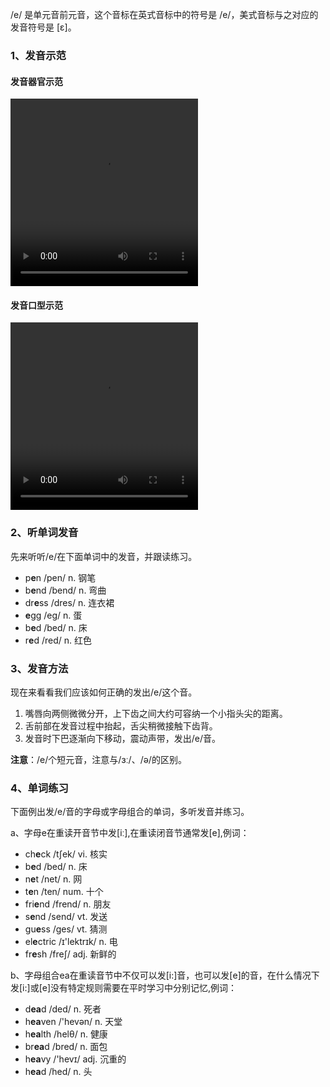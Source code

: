 /e/ 是单元音前元音，这个音标在英式音标中的符号是 /e/，美式音标与之对应的发音符号是 [ɛ]。



### 1、发音示范

#### 发音器官示范

<video src="./e-1.mp4" width="300px" height="300px" controls="controls"></video>

#### 发音口型示范

<video src="./e.mp4" width="300px" height="300px" controls="controls"></video>



### 2、听单词发音

先来听听/e/在下面单词中的发音，并跟读练习。

- p**e**n /pen/ n. 钢笔
- b**e**nd /bend/ n. 弯曲
- dr**e**ss /dres/ n. 连衣裙
- **e**gg /eg/ n. 蛋
- b**e**d /bed/ n. 床
- r**e**d /red/ n. 红色



### 3、发音方法

现在来看看我们应该如何正确的发出/e/这个音。

1. 嘴唇向两侧微微分开，上下齿之间大约可容纳一个小指头尖的距离。
2. 舌前部在发音过程中抬起，舌尖稍微接触下齿背。
3. 发音时下巴逐渐向下移动，震动声带，发出/e/音。

**注意**：/e/个短元音，注意与/ɜː/、/ə/的区别。



### 4、单词练习

下面例出发/e/音的字母或字母组合的单词，多听发音并练习。

a、字母e在重读开音节中发[iː],在重读闭音节通常发[e],例词：

- ch**e**ck /tʃek/ vi. 核实
- b**e**d /bed/ n. 床
- n**e**t /net/ n. 网
- t**e**n /ten/ num. 十个
- fri**e**nd /frend/ n. 朋友
- s**e**nd /send/ vt. 发送
- gu**e**ss /ges/ vt. 猜测
- el**e**ctric /ɪ'lektrɪk/ n. 电
- fr**e**sh /freʃ/ adj. 新鲜的

b、字母组合ea在重读音节中不仅可以发[i:]音，也可以发[e]的音，在什么情况下发[i:]或[e]没有特定规则需要在平时学习中分别记忆,例词：

- d**ea**d /ded/ n. 死者
- h**ea**ven /'hevən/ n. 天堂
- h**ea**lth /helθ/ n. 健康
- br**ea**d /bred/ n. 面包
- h**ea**vy /'hevɪ/ adj. 沉重的
- h**ea**d /hed/ n. 头